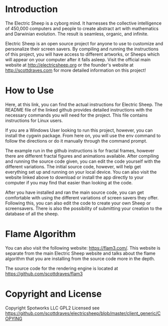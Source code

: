 # Introduction
The Electric Sheep is a cyborg mind. It harnesses the collective intelligence of 450,000 computers and people to create abstract art with mathematics and Darwinian evolution. The result is seamless, organic, and infinite. 

Electric Sheep is an open source project for anyone to use to customize and personalize their screen savers. By compiling and running the instructions of this project, you will have access to different artworks, or Sheeps which will appear on your computer after it falls asleep. Visit the official main website at http://electricsheep.org or the founder's website at http://scottdraves.com for more detailed information on this project! 

# How to Use

Here, at this link, you can find the actual instructions for Electric Sheep. The README file of the linked github provides detailed instructions with the necessary commands you will need for the project. This file contains instructions for Linux users. 

If you are a Windows User looking to run this project, however, you can install the cygwin package. From here on, you will use the env command to follow the directions or do it manually through the command prompt. 

The example run in the github instructions is for fractal frames, however there are different fractal figures and animations available. After compiling and running the source code given, you can edit the code yourself with the different variations. The initial source code, however, will help get everything set up and running on your local device. You can also visit the website linked above to download or install the app directly to your computer if you may find that easier than looking at the code.

After you have installed and ran the main source code, you can get comfortable with using the different variations of screen savers they offer. Following this, you can also edit the code to create your own Sheep or screensavers. There is also the possibility of submitting your creation to the database of all the sheep. 

# Flame Algorithm 
You can also visit the following website: https://flam3.com/. This website is separate from the main Electric Sheep website and talks about the flame algorithm that you are installing from the source code more in the depth. 

The source code for the rendering engine is located at https://github.com/scottdraves/flam3

# Copyright and License
Copyright Spotworks LLC
GPL2 Licensed see https://github.com/scottdraves/electricsheep/blob/master/client_generic/COPYING
